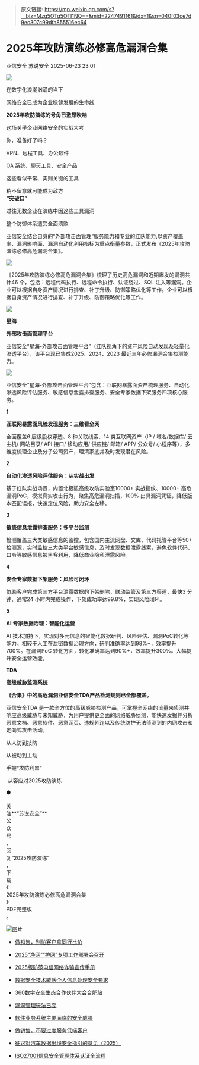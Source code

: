 > **原文链接**: https://mp.weixin.qq.com/s?__biz=Mzg5OTg5OTI1NQ==&mid=2247491161&idx=1&sn=040f03ce7d9ec307c99dfa855516ec64

#  2025年攻防演练必修高危漏洞合集  
亚信安全  苏说安全   2025-06-23 23:01  
  
![](https://mmbiz.qpic.cn/mmbiz_gif/rhsQ9Zdul6ia8J72W1VEKKHgh8cyiagzoyyHN48oVlucmNj3PsLyQsZyuIyyVM73C6ntVGN0T9ouKyuOVeo1w7oA/640?wx_fmt=gif "")  
  
  
  
在数字化浪潮汹涌的当下  
  
网络安全已成为企业稳健发展的生命线  
  
  
**2025年攻防演练的号角已激昂吹响**  
  
这场关乎企业网络安全的实战大考  
  
你，准备好了吗？  
  
  
VPN、远程工具、办公软件  
  
OA 系统、聊天工具、安全产品  
  
这些看似平常、实则关键的工具  
  
稍不留意就可能成为敌方  
**“突破口”**  
  
  
过往无数企业在演练中因这些工具漏洞  
  
整个防御体系遭受全面溃败  
  
  
  
亚信安全结合自身的“外部攻击面管理”服务能力和专业的红队能力,以资产覆盖率、漏洞影响面、漏洞自动化利用指标为重点衡量参数，正式发布《2025年攻防演练必修高危漏洞合集》。  
  
  
![](https://mmbiz.qpic.cn/mmbiz_jpg/rhsQ9Zdul6h918u40L1FQJOTAMZ8gARVAAzskPnmfoL73KLZhqTnYVRxl4XWxibeEjVuzAM2KVKSvq8ULSh3Dtg/640?from=appmsg "")  
  
  
  
  
《2025年攻防演练必修高危漏洞合集》梳理了历史高危漏洞和近期爆发的漏洞共计46 个，包括：远程代码执行、远程命令执行、认证绕过、SQL 注入等漏洞。企业可以根据自身资产情况进行排查、补丁升级、防御策略优化等工作。企业可以根据自身资产情况进行排查、补丁升级、防御策略优化等工作。  
  
  
![](https://mmbiz.qpic.cn/mmbiz_jpg/rhsQ9Zdul6h918u40L1FQJOTAMZ8gARVyJkMgYNW5CvVaKWfez7WoXRTqficTfut0Nsmr8u1bOl9bID7RHjheXg/640?from=appmsg "")  
  
  
**星海**  
  
**外部攻击面管理平台**  
  
  
亚信安全“星海-外部攻击面管理平台”（红队视角下的资产风险自动发现及轻量化渗透平台），该平台现已集成2025、2024、2023 最近三年必修漏洞合集检测能力。  
  
  
![](https://mmbiz.qpic.cn/mmbiz_jpg/rhsQ9Zdul6h918u40L1FQJOTAMZ8gARViaBNSGnruRfBBuxWd6gRSj313bo3bRWCnkUWUicsENMnTSibuMNicu4ibYA/640?from=appmsg "")  
  
  
亚信安全“星海-外部攻击面管理平台”包含：互联网暴露面资产梳理服务、自动化渗透风险评估服务、敏感信息泄露排查服务、安全专家数据下架服务四项核心服务。  
  
  
**1**  
  
**互联网暴露面风险发现服务：三维看全网**  
  
  
全面覆盖6 层级股权穿透、8 种关联线索、14 类互联网资产（IP / 域名/数据库/ 云主机/ 网站目录/ API 接口/ 移动应用/ 供应链/ 邮箱/ APP/ 公众号/ 小程序等），多维度梳理企业及分子公司资产，理清家底并及时发现潜在风险。  
  
**2**  
  
**自动化渗透风险评估服务：从实战出发**  
  
  
基于红队实战场景，内置北极狐高级攻防实验室10000+ 实战指纹、10000+ 高危漏洞PoC，模拟真实攻击行为，聚焦高危漏洞扫描，100% 出具漏洞凭证，降低版本匹配误报，快速定位风险，助力安全左移。  
  
**3**  
  
**敏感信息泄露排查服务：多平台监测**  
  
  
检测覆盖三大类敏感信息的监控，包含国内主流网盘、文库、代码托管平台等50+ 检测源，实时监控三大类平台敏感信息，及时发现数据泄露线索，避免软件代码、口令等敏感信息被黑客利用，降低商业隐私泄露风险。  
  
**4**  
  
**安全专家数据下架服务：风险可闭环**  
  
  
协助客户完成第三方平台泄露数据的下架删除，联动监管及第三方渠道，最快3 分钟、通常24 小时内完成操作，下架成功率达99.8%，实现风险闭环。  
  
**5**  
  
**AI 专家数据治理：智能化运营**  
  
  
AI 技术加持下，实现对多元信息的智能化数据研判、风险评估、漏洞PoC转化等能力。相较于人工在泄密数据治理方向，研判准确率达到98%+，效率提升700%。在漏洞PoC 转化方面，转化准确率达到90%+，效率提升300%。大幅提升安全运营效能。  
  
  
**TDA**  
  
**高级威胁监测系统**  
  
  
**《合集》中的高危漏洞亚信安全TDA产品检测规则已全部覆盖。**  
  
  
亚信安全TDA 是一款全方位的高级威胁检测产品，可掌握全网络的流量来侦测并响应高级威胁与未知威胁，为用户提供更全面的网络威胁侦测，能快速发掘并分析恶意文档、恶意软件、恶意网页、违规外连以及传统防护无法侦测到的内网攻击和定向式攻击活动。  
  
  
  
  
从人防到技防  
  
从被动到主动  
  
  
手握“攻防利器”  
  
 从容应对2025攻防演练  
  
  
●  
   
关  
注**“苏说安全”**  
公  
众  
号  
，  
回  
复“2025攻防演练”  
，  
下  
载  
《  
2025年攻防演练必修高危漏洞合集  
》  
PDF完整版  
。  
  
  
![图片](https://mmbiz.qpic.cn/mmbiz_gif/rhsQ9Zdul6h0zGyibPD97X56ABUAlsArHRLbGnO3850XHPCtWT95ka4saD6UibbwEsCs8iapW3At1yV4zWaHAw6ZA/640?wx_fmt=gif&wxfrom=5&wx_lazy=1&tp=webp "")  
  
- [做销售，别怕客户拿同行比价](https://mp.weixin.qq.com/s?__biz=Mzg5OTg5OTI1NQ==&mid=2247491154&idx=1&sn=5eb05df8a5504e14944ad066e9004713&scene=21#wechat_redirect)  
  
  
- [2025“净网”“护网”专项工作部署会召开](https://mp.weixin.qq.com/s?__biz=Mzg5OTg5OTI1NQ==&mid=2247491145&idx=1&sn=a87b77b4844d2f70515d3fb5f8f52977&scene=21#wechat_redirect)  
  
  
- [2025版防范电信网络诈骗宣传手册](https://mp.weixin.qq.com/s?__biz=Mzg5OTg5OTI1NQ==&mid=2247491138&idx=1&sn=950cb0f094f74a592c2c5b7c9b09697d&scene=21#wechat_redirect)  
  
  
- [数据安全技术敏感个人信息处理安全要求](https://mp.weixin.qq.com/s?__biz=Mzg5OTg5OTI1NQ==&mid=2247491127&idx=1&sn=f8de0aba990a132cdab22a6077dc61fe&scene=21#wechat_redirect)  
  
  
- [360数字安全生态合作伙伴大会合肥站](https://mp.weixin.qq.com/s?__biz=Mzg5OTg5OTI1NQ==&mid=2247491126&idx=1&sn=2171257bf5c93c8db94b8849ff93f986&scene=21#wechat_redirect)  
  
  
- [漏洞管理玩法已变](https://mp.weixin.qq.com/s?__biz=Mzg5OTg5OTI1NQ==&mid=2247491094&idx=1&sn=a014710ea7216eacadbc94c61f81151b&scene=21#wechat_redirect)  
  
  
- [软件业务系统主要面临的安全威胁](https://mp.weixin.qq.com/s?__biz=Mzg5OTg5OTI1NQ==&mid=2247491085&idx=1&sn=aac202b96ec6f26980147711d00ae6eb&scene=21#wechat_redirect)  
  
  
- [做销售，不要过度服务低端客户](https://mp.weixin.qq.com/s?__biz=Mzg5OTg5OTI1NQ==&mid=2247491078&idx=1&sn=71697fb2b9a9c380b2aba233a1ee5f08&scene=21#wechat_redirect)  
  
  
- [征求对汽车数据出境安全指引的意见（2025）](https://mp.weixin.qq.com/s?__biz=Mzg5OTg5OTI1NQ==&mid=2247491072&idx=1&sn=21e18faa879178814a68e849d841e3d0&scene=21#wechat_redirect)  
  
  
- [ISO27001信息安全管理体系认证全流程](https://mp.weixin.qq.com/s?__biz=Mzg5OTg5OTI1NQ==&mid=2247491065&idx=1&sn=1413873b42466dd8a043e0b3958f4be8&scene=21#wechat_redirect)  
  
  
  
  
